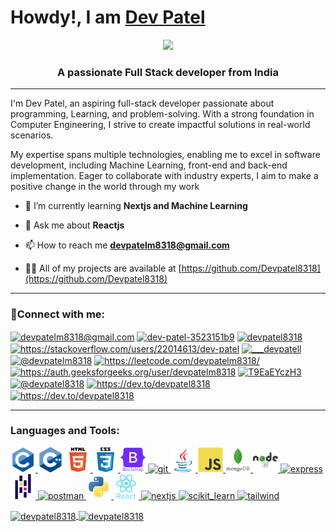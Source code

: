 
<h1> Howdy!, I am <a href="https://github.com/Defcon27">Dev Patel</a> </h1>
</h1>

<div id="header" align="center">
  <img src="https://media.giphy.com/media/M9gbBd9nbDrOTu1Mqx/giphy.gif" width="100"/>
</div>
<h3 align="center">A passionate Full Stack developer from India</h3>
<hr>

<p>
  
I'm Dev Patel, an aspiring full-stack developer passionate about programming, Learning, and problem-solving. With a strong foundation in Computer Engineering, I strive to create impactful solutions in real-world scenarios.
  
My expertise spans multiple technologies, enabling me to excel in software development, including Machine Learning, front-end  and back-end  implementation. Eager to collaborate with industry experts, I aim to make a positive change in the world through my work
</p>

- 🌱 I’m currently learning **Nextjs and Machine Learning**

- 💬 Ask me about **Reactjs**

- 📫 How to reach me **devpatelm8318@gmail.com**
- 👨‍💻 All of my projects are available at [https://github.com/Devpatel8318](https://github.com/Devpatel8318)
<hr>
<h3 align="left">🔗Connect with me:</h3>
<p align="left">


<a href="mailto:devpatelm8318@gmail.com" target="blank"><img  align="center"  height="30" width="40"  src="https://cdn.worldvectorlogo.com/logos/gmail-icon.svg" alt="devpatelm8318@gmail.com"></a>
<a href="https://linkedin.com/in/dev-patel-3523151b9" target="blank"><img align="center" src="https://raw.githubusercontent.com/rahuldkjain/github-profile-readme-generator/master/src/images/icons/Social/linked-in-alt.svg" alt="dev-patel-3523151b9" height="30" width="40" /></a>
<a href="https://twitter.com/devpatel8318" target="blank"><img align="center" src="https://raw.githubusercontent.com/rahuldkjain/github-profile-readme-generator/master/src/images/icons/Social/twitter.svg" alt="devpatel8318" height="30" width="40" /></a>
<a href="https://stackoverflow.com/users/https://stackoverflow.com/users/22014613/dev-patel" target="blank"><img align="center" src="https://raw.githubusercontent.com/rahuldkjain/github-profile-readme-generator/master/src/images/icons/Social/stack-overflow.svg" alt="https://stackoverflow.com/users/22014613/dev-patel" height="30" width="40" /></a>
<a href="https://instagram.com/___devpatell" target="blank"><img align="center" src="https://raw.githubusercontent.com/rahuldkjain/github-profile-readme-generator/master/src/images/icons/Social/instagram.svg" alt="___devpatell" height="30" width="40" /></a>
<a href="https://www.hackerrank.com/@devpatelm8318" target="blank"><img align="center" src="https://raw.githubusercontent.com/rahuldkjain/github-profile-readme-generator/master/src/images/icons/Social/hackerrank.svg" alt="@devpatelm8318" height="30" width="40" /></a>
<a href="https://www.leetcode.com/https://leetcode.com/devpatelm8318/" target="blank"><img align="center" src="https://raw.githubusercontent.com/rahuldkjain/github-profile-readme-generator/master/src/images/icons/Social/leet-code.svg" alt="https://leetcode.com/devpatelm8318/" height="30" width="40" /></a>
<a href="https://auth.geeksforgeeks.org/user/https://auth.geeksforgeeks.org/user/devpatelm8318" target="blank"><img align="center" src="https://raw.githubusercontent.com/rahuldkjain/github-profile-readme-generator/master/src/images/icons/Social/geeks-for-geeks.svg" alt="https://auth.geeksforgeeks.org/user/devpatelm8318" height="30" width="40" /></a>
<a href="https://discord.gg/T9EaEYczH3" target="blank"><img align="center" src="https://raw.githubusercontent.com/rahuldkjain/github-profile-readme-generator/master/src/images/icons/Social/discord.svg" alt="T9EaEYczH3" height="30" width="40" /></a>
  <a href="https://codepen.io/@devpatel8318" target="blank"><img align="center" src="https://raw.githubusercontent.com/rahuldkjain/github-profile-readme-generator/master/src/images/icons/Social/codepen.svg" alt="@devpatel8318" height="30" width="40" /></a>
<a href="https://dev.to/https://dev.to/devpatel8318" target="blank"><img align="center" src="https://raw.githubusercontent.com/rahuldkjain/github-profile-readme-generator/master/src/images/icons/Social/devto.svg" alt="https://dev.to/devpatel8318" height="30" width="40" /></a>
<a href="https://telegram.me/Dev_patel_8318/" target="blank"><img align="center" src="https://upload.wikimedia.org/wikipedia/commons/thumb/8/82/Telegram_logo.svg/1024px-Telegram_logo.svg.png?20220101141644" alt="https://dev.to/devpatel8318" height="30"  /></a> 

</p>
<hr>

<h3 align="left">Languages and Tools:</h3>
<p align="left"> 
  
  <a href="https://www.cprogramming.com/" target="_blank" rel="noreferrer"> <img src="https://raw.githubusercontent.com/devicons/devicon/master/icons/c/c-original.svg" alt="c" width="40" height="40"/> </a> 
  <a href="https://www.w3schools.com/cpp/" target="_blank" rel="noreferrer"> <img src="https://raw.githubusercontent.com/devicons/devicon/master/icons/cplusplus/cplusplus-original.svg" alt="cplusplus" width="40" height="40"/></a> 
  <a href="https://www.w3.org/html/" target="_blank" rel="noreferrer"> <img src="https://raw.githubusercontent.com/devicons/devicon/master/icons/html5/html5-original-wordmark.svg" alt="html5" width="40" height="40"/> </a> 
  <a href="https://www.w3schools.com/css/" target="_blank" rel="noreferrer"> <img src="https://raw.githubusercontent.com/devicons/devicon/master/icons/css3/css3-original-wordmark.svg" alt="css3" width="40" height="40"/> </a> 
  <a href="https://getbootstrap.com" target="_blank" rel="noreferrer"> <img src="https://raw.githubusercontent.com/devicons/devicon/master/icons/bootstrap/bootstrap-plain-wordmark.svg" alt="bootstrap" width="40" height="40"/> </a> 
  <a href="https://git-scm.com/" target="_blank" rel="noreferrer"> <img src="https://www.vectorlogo.zone/logos/git-scm/git-scm-icon.svg" alt="git" width="40" height="40"/> </a> 
  <a href="https://www.java.com" target="_blank" rel="noreferrer"> <img src="https://raw.githubusercontent.com/devicons/devicon/master/icons/java/java-original.svg" alt="java" width="40" height="40"/> </a> 
  <a href="https://developer.mozilla.org/en-US/docs/Web/JavaScript" target="_blank" rel="noreferrer"> <img src="https://raw.githubusercontent.com/devicons/devicon/master/icons/javascript/javascript-original.svg" alt="javascript"          width="40" height="40"/> </a> 
  <a href="https://www.mongodb.com/" target="_blank" rel="noreferrer"> <img src="https://raw.githubusercontent.com/devicons/devicon/master/icons/mongodb/mongodb-original-wordmark.svg" alt="mongodb" width="40" height="40"/> </a> <a      href="https://nodejs.org" target="_blank" rel="noreferrer"> <img src="https://raw.githubusercontent.com/devicons/devicon/master/icons/nodejs/nodejs-original-wordmark.svg" alt="nodejs" width="40" height="40"/> </a> 
  <a href="https://expressjs.com" target="_blank" rel="noreferrer"> <img src="https://youteam.io/blog/wp-content/uploads/2022/04/expressjs_logo.png" alt="express" height="40"/> </a>
  <a href="https://pandas.pydata.org/" target="_blank" rel="noreferrer"> <img src="https://raw.githubusercontent.com/devicons/devicon/2ae2a900d2f041da66e950e4d48052658d850630/icons/pandas/pandas-original.svg" alt="pandas"           width="40" height="40"/> </a> 
  <a href="https://postman.com" target="_blank" rel="noreferrer"> <img src="https://www.vectorlogo.zone/logos/getpostman/getpostman-icon.svg" alt="postman" width="40" height="40"/> </a> 
  <a href="https://www.python.org" target="_blank" rel="noreferrer"> <img src="https://raw.githubusercontent.com/devicons/devicon/master/icons/python/python-original.svg" alt="python" width="40" height="40"/> </a> 
  <a href="https://reactjs.org/" target="_blank" rel="noreferrer"> <img src="https://raw.githubusercontent.com/devicons/devicon/master/icons/react/react-original-wordmark.svg" alt="react" width="40" height="40"/> </a>
  <a href="https://nextjs.org/" target="_blank" rel="noreferrer"> <img src="https://encrypted-tbn0.gstatic.com/images?q=tbn:ANd9GcS7gmv65nxUV9rPmaJRuu4GL77Czoqvh9Qv0g&usqp=CAU" alt="nextjs" width="40" height="40"/> </a> 
  <a href="https://scikit-learn.org/" target="_blank" rel="noreferrer"> <img src="https://upload.wikimedia.org/wikipedia/commons/0/05/Scikit_learn_logo_small.svg" alt="scikit_learn" width="40" height="40"/> </a>
  <a href="https://tailwindcss.com/" target="_blank" rel="noreferrer"> <img src="https://www.vectorlogo.zone/logos/tailwindcss/tailwindcss-icon.svg" alt="tailwind" width="40" height="40"/> </a> </p>


<div>
  <a href="https://github.com/Devpatel8318">
    <img align="center" src="https://github-readme-stats.vercel.app/api?username=devpatel8318&show_icons=trueshow_icons=true&hide_border=true&&count_private=true&include_all_commits=true&theme=vue" alt="devpatel8318" />
  </a>
  <a href="https://github.com/Devpatel8318">
    <img align="center" src="https://github-readme-streak-stats.herokuapp.com/?user=devpatel8318&" alt="devpatel8318" />
  </a>
</div>
